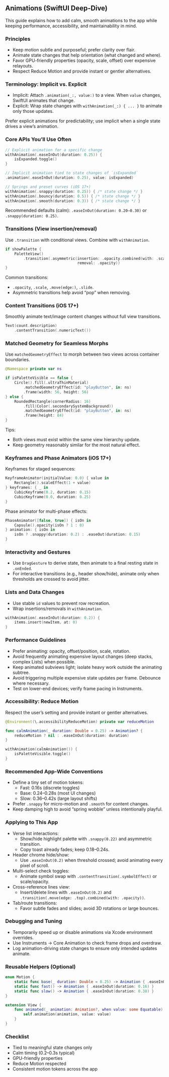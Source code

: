 ## Animations (SwiftUI Deep-Dive)

This guide explains how to add calm, smooth animations to the app while keeping performance, accessibility, and maintainability in mind.

### Principles
- Keep motion subtle and purposeful; prefer clarity over flair.
- Animate state changes that help orientation (what changed and where).
- Favor GPU-friendly properties (opacity, scale, offset) over expensive relayouts.
- Respect Reduce Motion and provide instant or gentler alternatives.

### Terminology: Implicit vs. Explicit
- Implicit: Attach `.animation(_:, value:)` to a view. When `value` changes, SwiftUI animates that change.
- Explicit: Wrap state changes with `withAnimation(_:) { ... }` to animate only those updates.

Prefer explicit animations for predictability; use implicit when a single state drives a view’s animation.

### Core APIs You’ll Use Often
```swift
// Explicit animation for a specific change
withAnimation(.easeInOut(duration: 0.25)) {
    isExpanded.toggle()
}

// Implicit animation tied to state changes of `isExpanded`
.animation(.easeInOut(duration: 0.25), value: isExpanded)

// Springs and preset curves (iOS 17+)
withAnimation(.snappy(duration: 0.25)) { /* state change */ }
withAnimation(.bouncy(duration: 0.5)) { /* state change */ }
withAnimation(.smooth(duration: 0.3)) { /* state change */ }
```

Recommended defaults (calm): `.easeInOut(duration: 0.20–0.30)` or `.snappy(duration: 0.25)`.

### Transitions (View insertion/removal)
Use `.transition` with conditional views. Combine with `withAnimation`.
```swift
if showPalette {
    PaletteView()
        .transition(.asymmetric(insertion: .opacity.combined(with: .scale(scale: 0.98)),
                                removal: .opacity))
}
```

Common transitions:
- `.opacity`, `.scale`, `.move(edge:)`, `.slide`.
- Asymmetric transitions help avoid “pop” when removing.

### Content Transitions (iOS 17+)
Smoothly animate text/image content changes without full view transitions.
```swift
Text(count.description)
    .contentTransition(.numericText())
```

### Matched Geometry for Seamless Morphs
Use `matchedGeometryEffect` to morph between two views across container boundaries.
```swift
@Namespace private var ns

if isPaletteVisible == false {
    Circle().fill(.ultraThinMaterial)
        .matchedGeometryEffect(id: "playButton", in: ns)
        .frame(width: 56, height: 56)
} else {
    RoundedRectangle(cornerRadius: 16)
        .fill(Color(.secondarySystemBackground))
        .matchedGeometryEffect(id: "playButton", in: ns)
        .frame(height: 84)
}
```

Tips:
- Both views must exist within the same view hierarchy update.
- Keep geometry reasonably similar for the most natural effect.

### Keyframes and Phase Animators (iOS 17+)
Keyframes for staged sequences:
```swift
KeyframeAnimator(initialValue: 0.0) { value in
    Rectangle().scaleEffect(1 + value)
} keyframes: { _ in
    CubicKeyframe(0.2, duration: 0.15)
    CubicKeyframe(0.0, duration: 0.25)
}
```

Phase animator for multi-phase effects:
```swift
PhaseAnimator([false, true]) { isOn in
    Capsule().opacity(isOn ? 1 : 0)
} animation: { isOn in
    isOn ? .snappy(duration: 0.2) : .easeOut(duration: 0.15)
}
```

### Interactivity and Gestures
- Use `DragGesture` to derive state, then animate to a final resting state in `.onEnded`.
- For interactive transitions (e.g., header show/hide), animate only when thresholds are crossed to avoid jitter.

### Lists and Data Changes
- Use stable `id` values to prevent row recreation.
- Wrap insertions/removals in `withAnimation`.
```swift
withAnimation(.easeInOut(duration: 0.2)) {
    items.insert(newItem, at: 0)
}
```

### Performance Guidelines
- Prefer animating: opacity, offset/position, scale, rotation.
- Avoid frequently animating expensive layout changes (deep stacks, complex Lists) when possible.
- Keep animated subviews light; isolate heavy work outside the animating subtree.
- Avoid triggering multiple expensive state updates per frame. Debounce where necessary.
- Test on lower-end devices; verify frame pacing in Instruments.

### Accessibility: Reduce Motion
Respect the user’s setting and provide instant or gentler alternatives.
```swift
@Environment(\.accessibilityReduceMotion) private var reduceMotion

func calmAnimation(_ duration: Double = 0.25) -> Animation? {
    reduceMotion ? nil : .easeInOut(duration: duration)
}

withAnimation(calmAnimation()) {
    isPaletteVisible.toggle()
}
```

### Recommended App-Wide Conventions
- Define a tiny set of motion tokens:
  - Fast: 0.16s (discrete toggles)
  - Base: 0.24–0.28s (most UI changes)
  - Slow: 0.36–0.42s (large layout shifts)
- Prefer `.snappy` for micro-motion and `.smooth` for content changes.
- Keep damping high to avoid “spring wobble” unless intentionally playful.

### Applying to This App
- Verse list interactions:
  - Show/hide highlight palette with `.snappy(0.22)` and asymmetric transition.
  - Copy toast already fades; keep 0.18–0.24s.
- Header chrome hide/show:
  - Use `.easeInOut(0.2)` when threshold crossed; avoid animating every pixel of scroll.
- Multi-select check toggles:
  - Animate symbol swap with `.contentTransition(.symbolEffect)` or scale/opacity.
- Cross-reference lines view:
  - Insert/delete lines with `.easeInOut(0.2)` and `.transition(.move(edge: .top).combined(with: .opacity))`.
- Tab/route transitions:
  - Favor subtle fades and slides; avoid 3D rotations or large bounces.

### Debugging and Tuning
- Temporarily speed up or disable animations via Xcode environment overrides.
- Use Instruments → Core Animation to check frame drops and overdraw.
- Log animation-driving state changes to ensure only intended updates animate.

### Reusable Helpers (Optional)
```swift
enum Motion {
    static func base(_ duration: Double = 0.25) -> Animation { .easeInOut(duration: duration) }
    static func fast() -> Animation { .easeInOut(duration: 0.16) }
    static func slow() -> Animation { .easeInOut(duration: 0.38) }
}

extension View {
    func animated(_ animation: Animation?, when value: some Equatable) -> some View {
        self.animation(animation, value: value)
    }
}
```

### Checklist
- Tied to meaningful state changes only
- Calm timing (0.2–0.3s typical)
- GPU-friendly properties
- Reduce Motion respected
- Consistent motion tokens across the app



